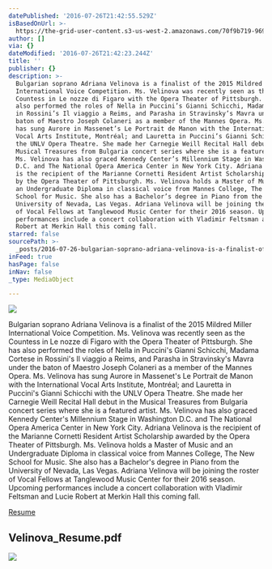 ```yaml
---
datePublished: '2016-07-26T21:42:55.529Z'
isBasedOnUrl: >-
  https://the-grid-user-content.s3-us-west-2.amazonaws.com/70f9b719-969e-4a5c-9e39-89e98f8a1500.jpg
author: []
via: {}
dateModified: '2016-07-26T21:42:23.244Z'
title: ''
publisher: {}
description: >-
  Bulgarian soprano Adriana Velinova is a finalist of the 2015 Mildred Miller
  International Voice Competition. Ms. Velinova was recently seen as the
  Countess in Le nozze di Figaro with the Opera Theater of Pittsburgh. She has
  also performed the roles of Nella in Puccini’s Gianni Schicchi, Madama Cortese
  in Rossini’s Il viaggio a Reims, and Parasha in Stravinsky’s Mavra under the
  baton of Maestro Joseph Colaneri as a member of the Mannes Opera. Ms. Velinova
  has sung Aurore in Massenet’s Le Portrait de Manon with the International
  Vocal Arts Institute, Montréal; and Lauretta in Puccini’s Gianni Schicchi with
  the UNLV Opera Theatre. She made her Carnegie Weill Recital Hall debut in the
  Musical Treasures from Bulgaria concert series where she is a featured artist.
  Ms. Velinova has also graced Kennedy Center’s Millennium Stage in Washington
  D.C. and The National Opera America Center in New York City. Adriana Velinova
  is the recipient of the Marianne Cornetti Resident Artist Scholarship awarded
  by the Opera Theater of Pittsburgh. Ms. Velinova holds a Master of Music and
  an Undergraduate Diploma in classical voice from Mannes College, The New
  School for Music. She also has a Bachelor’s degree in Piano from the
  University of Nevada, Las Vegas. Adriana Velinova will be joining the roster
  of Vocal Fellows at Tanglewood Music Center for their 2016 season. Upcoming
  performances include a concert collaboration with Vladimir Feltsman and Lucie
  Robert at Merkin Hall this coming fall.
starred: false
sourcePath: >-
  _posts/2016-07-26-bulgarian-soprano-adriana-velinova-is-a-finalist-of-the-2015.md
inFeed: true
hasPage: false
inNav: false
_type: MediaObject

---
```

![](https://the-grid-user-content.s3-us-west-2.amazonaws.com/70f9b719-969e-4a5c-9e39-89e98f8a1500.jpg)

Bulgarian soprano Adriana Velinova is a finalist of the 2015 Mildred Miller International Voice Competition. Ms. Velinova was recently seen as the Countess in Le nozze di Figaro with the Opera Theater of Pittsburgh. She has also performed the roles of Nella in Puccini's Gianni Schicchi, Madama Cortese in Rossini's Il viaggio a Reims, and Parasha in Stravinsky's Mavra under the baton of Maestro Joseph Colaneri as a member of the Mannes Opera. Ms. Velinova has sung Aurore in Massenet's Le Portrait de Manon with the International Vocal Arts Institute, Montréal; and Lauretta in Puccini's Gianni Schicchi with the UNLV Opera Theatre. She made her Carnegie Weill Recital Hall debut in the Musical Treasures from Bulgaria concert series where she is a featured artist. Ms. Velinova has also graced Kennedy Center's Millennium Stage in Washington D.C. and The National Opera America Center in New York City. Adriana Velinova is the recipient of the Marianne Cornetti Resident Artist Scholarship awarded by the Opera Theater of Pittsburgh. Ms. Velinova holds a Master of Music and an Undergraduate Diploma in classical voice from Mannes College, The New School for Music. She also has a Bachelor's degree in Piano from the University of Nevada, Las Vegas. Adriana Velinova will be joining the roster of Vocal Fellows at Tanglewood Music Center for their 2016 season. Upcoming performances include a concert collaboration with Vladimir Feltsman and Lucie Robert at Merkin Hall this coming fall.

[Resume][0]

<article style=""><h1>Velinova_Resume.pdf</h1><img src="https://lh4.googleusercontent.com/KPl6B-wTqj9SNAHm26hNi4_csLaxut0D9JlExk27o42VjZ4XNwetacBxL35_Xy5WeOCbuRjM_tc=w1200-h630-p" /></article>



[0]: https://drive.google.com/file/d/0B9mKTXtIEJ-Td1pOdVRkN0c1S2RCaUdrMDFOdm96YlV2ZGp3/view